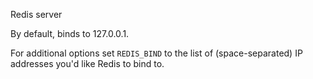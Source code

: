 Redis server

By default, binds to 127.0.0.1.

For additional options set `REDIS_BIND` to the list of (space-separated) IP addresses you'd like Redis to bind to.
